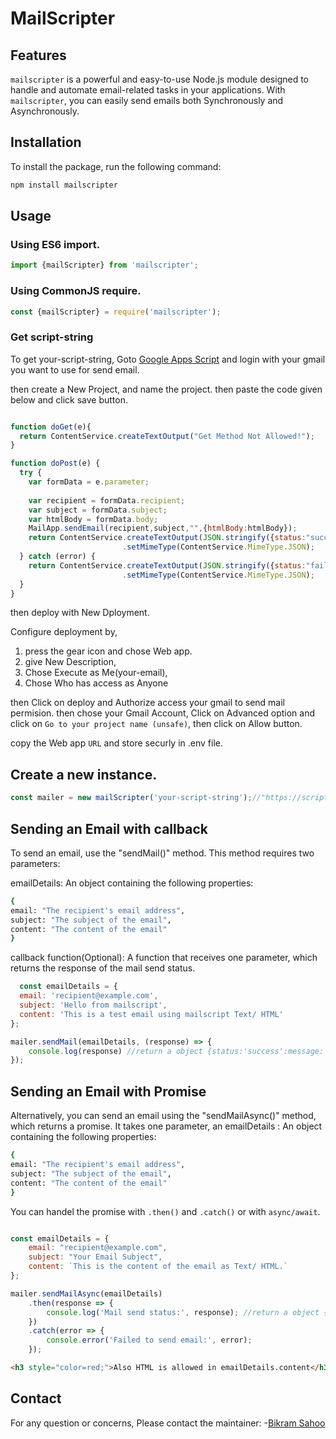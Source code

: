 # MailScripter


## Features

`mailscripter` is a powerful and easy-to-use Node.js module designed to handle and automate email-related tasks in your applications. With `mailscripter`, you can easily send emails both Synchronously and Asynchronously.

## Installation

To install the package, run the following command:

```bash
npm install mailscripter
```

## Usage

### Using ES6 import.
```js
import {mailScripter} from 'mailscripter';

```

### Using CommonJS require.
```javascript
const {mailScripter} = require('mailscripter');
```


### Get script-string

To get your-script-string,
 Goto [Google Apps Script](https://script.google.com)  and login with your gmail you want to use for send email.

then create a New Project,
and name the project.
then paste the code given below and click save button.

```js

function doGet(e){
  return ContentService.createTextOutput("Get Method Not Allowed!");
}

function doPost(e) {
  try {
    var formData = e.parameter;
    
    var recipient = formData.recipient;
    var subject = formData.subject;
    var htmlBody = formData.body;
    MailApp.sendEmail(recipient,subject,"",{htmlBody:htmlBody});
    return ContentService.createTextOutput(JSON.stringify({status:"success",message:"Email sent successfully."}))
                         .setMimeType(ContentService.MimeType.JSON);
  } catch (error) {
    return ContentService.createTextOutput(JSON.stringify({status:"failure",message:error.message}))
                         .setMimeType(ContentService.MimeType.JSON);
  }
}

```

then deploy with New Dployment.

Configure deployment by,

1. press the gear icon and chose Web app.
2. give New Description,
3. Chose Execute as Me(your-email),
4. Chose Who has access as Anyone 

then Click on deploy and Authorize access your gmail to send mail permision.
then chose your Gmail Account, Click on Advanced option and click on `Go to your project name (unsafe)`,
then click on Allow button.

copy the Web app `URL` and store securly in .env file.



## Create a new instance.

```javascript
const mailer = new mailScripter('your-script-string');//"https://script.google.com/xxxxxxxxxxxxxxx";

```



## Sending an Email with callback

To send an email, use the "sendMail()" method. This method requires two parameters:

emailDetails: An object containing the following properties:

```bash
{
email: "The recipient's email address",
subject: "The subject of the email",
content: "The content of the email"
}
```


callback function(Optional): A function that receives one parameter, which returns the response of the mail send status.

```javascript
  const emailDetails = {
  email: 'recipient@example.com',
  subject: 'Hello from mailscript',
  content: 'This is a test email using mailscript Text/ HTML'
};

mailer.sendMail(emailDetails, (response) => {
    console.log(response) //return a object {status:'success':message:'Email sent successfully.'}
});
```


## Sending an Email with Promise

Alternatively, you can send an email using the "sendMailAsync()" method, which returns a promise. It takes one parameter, an emailDetails : An object containing the following properties:

```bash
{
email: "The recipient's email address",
subject: "The subject of the email",
content: "The content of the email"
}
```
You can handel the promise with `.then()` and `.catch()` or with `async/await`.


```js

const emailDetails = {
    email: "recipient@example.com",
    subject: "Your Email Subject",
    content: `This is the content of the email as Text/ HTML.`
};

mailer.sendMailAsync(emailDetails)
    .then(response => {
        console.log('Mail send status:', response); //return a object {status:'success':message:'Email sent successfully.'}
    })
    .catch(error => {
        console.error('Failed to send email:', error);
    });
```

```HTML
<h3 style="color=red;">Also HTML is allowed in emailDetails.content</h3>
```

## Contact 

For any question or concerns, Please contact the maintainer: 
-[Bikram Sahoo](mailto:bikramsahoo@live.in)